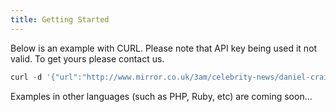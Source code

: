 ```yaml
---
title: Getting Started
---
```


Below is an example with CURL. Please note that API key being used it not
valid. To get yours please contact us.

```javascript
curl -d '{"url":"http://www.mirror.co.uk/3am/celebrity-news/daniel-craig-offered-150million-play-8771972"}' -H "x-api-key: 4pUWfv3247v19fOK7I96gDH4RhjCjoIfjg7GFASFASF" -X POST https://api.sugges.tv
```

Examples in other languages (such as PHP, Ruby, etc) are coming soon...
